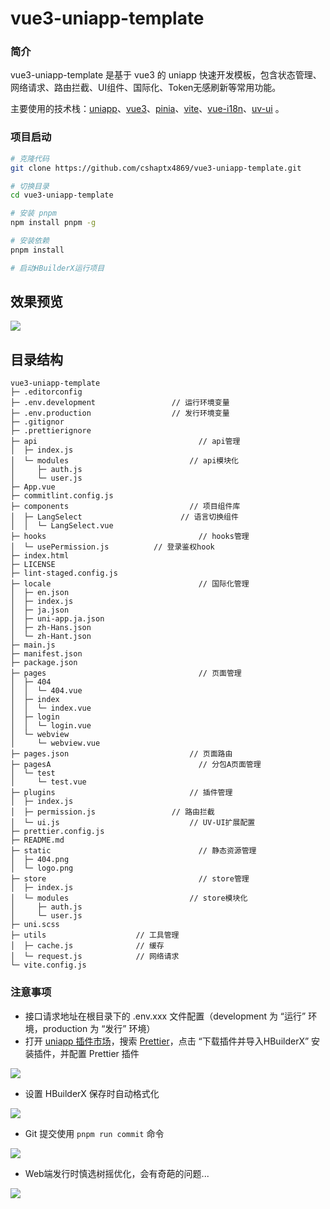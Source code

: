 # vue3-uniapp-template

### 简介

vue3-uniapp-template 是基于 vue3 的 uniapp 快速开发模板，包含状态管理、网络请求、路由拦截、UI组件、国际化、Token无感刷新等常用功能。

主要使用的技术栈：[uniapp](https://uniapp.dcloud.net.cn/)、[vue3](https://cn.vuejs.org/)、[pinia](https://pinia.vuejs.org/zh/)、[vite](https://cn.vitejs.dev/)、[vue-i18n](https://kazupon.github.io/vue-i18n/)、[uv-ui](https://www.uvui.cn/) 。

### 项目启动

```bash
# 克隆代码
git clone https://github.com/cshaptx4869/vue3-uniapp-template.git

# 切换目录
cd vue3-uniapp-template

# 安装 pnpm
npm install pnpm -g

# 安装依赖
pnpm install

# 启动HBuilderX运行项目
```

## 效果预览

![](https://img2024.cnblogs.com/blog/1215492/202406/1215492-20240619105421286-644941330.png)

## 目录结构

```
vue3-uniapp-template
├─ .editorconfig
├─ .env.development					// 运行环境变量
├─ .env.production					// 发行环境变量
├─ .gitignor
├─ .prettierignore
├─ api								      // api管理
│  ├─ index.js
│  └─ modules						    // api模块化
│     ├─ auth.js
│     └─ user.js
├─ App.vue
├─ commitlint.config.js
├─ components						    // 项目组件库
│  ├─ LangSelect					  // 语言切换组件
│  │  └─ LangSelect.vue
├─ hooks							      // hooks管理
│  └─ usePermission.js			// 登录鉴权hook
├─ index.html
├─ LICENSE
├─ lint-staged.config.js
├─ locale							      // 国际化管理
│  ├─ en.json
│  ├─ index.js
│  ├─ ja.json
│  ├─ uni-app.ja.json
│  ├─ zh-Hans.json
│  └─ zh-Hant.json
├─ main.js
├─ manifest.json
├─ package.json
├─ pages							      // 页面管理
│  ├─ 404
│  │  └─ 404.vue
│  ├─ index
│  │  └─ index.vue
│  ├─ login
│  │  └─ login.vue
│  └─ webview
│     └─ webview.vue
├─ pages.json						    // 页面路由
├─ pagesA							      // 分包A页面管理
│  └─ test
│     └─ test.vue
├─ plugins							    // 插件管理
│  ├─ index.js
│  ├─ permission.js					// 路由拦截
│  └─ ui.js							    // UV-UI扩展配置
├─ prettier.config.js
├─ README.md
├─ static							      // 静态资源管理
│  ├─ 404.png
│  └─ logo.png
├─ store							      // store管理
│  ├─ index.js
│  └─ modules						    // store模块化
│     ├─ auth.js
│     └─ user.js
├─ uni.scss
├─ utils                    // 工具管理
│  ├─ cache.js              // 缓存
│  └─ request.js            // 网络请求
└─ vite.config.js
```

### 注意事项

- 接口请求地址在根目录下的 .env.xxx 文件配置（development 为 “运行” 环境，production 为 “发行” 环境）
- 打开 [uniapp 插件市场](https://ext.dcloud.net.cn)，搜索 [Prettier](https://ext.dcloud.net.cn/plugin?name=formator-prettier)，点击 “下载插件并导入HBuilderX” 安装插件，并配置 Prettier 插件

![](https://img2024.cnblogs.com/blog/1215492/202403/1215492-20240321105454228-124948398.png)

- 设置 HBuilderX 保存时自动格式化

![](https://img2024.cnblogs.com/blog/1215492/202403/1215492-20240321105507711-1226718546.png)

- Git 提交使用 `pnpm run commit` 命令

![](https://img2024.cnblogs.com/blog/1215492/202403/1215492-20240321105520195-1987680185.png)

- Web端发行时慎选树摇优化，会有奇葩的问题...

![](https://img2024.cnblogs.com/blog/1215492/202404/1215492-20240401220614263-1710809111.png)

